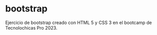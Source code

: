 # bootstrap
Ejercicio de bootstrap creado con HTML 5 y CSS 3 en el bootcamp de Tecnolochicas Pro 2023.

